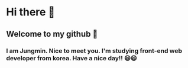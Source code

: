 # Hi there 👋 
## Welcome to my github 💬
### I am Jungmin. Nice to meet you. I'm studying front-end web developer from korea. Have a nice day!! 😄😄

<!--
**LEE-jm96/LEE-jm96** is a ✨ _special_ ✨ repository because its `README.md` (this file) appears on your GitHub profile.

Here are some ideas to get you started:

- 🔭 I’m currently working on ...df
- 🌱 I’m currently learning ...
- 👯 I’m looking to collaborate on ...
- 🤔 I’m looking for help with ...
- 💬 Ask me about ...
- 📫 How to reach me: ...
- 😄 Pronouns: ...
- ⚡ Fun fact: ...
-->
